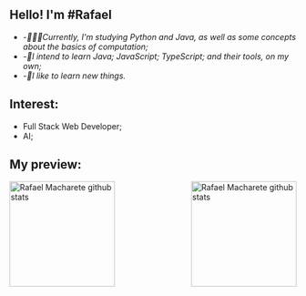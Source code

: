 
## Hello! I'm #Rafael

-  *-👨🏽‍💻Currently, I'm studying Python and Java, as well as some concepts about the basics of computation;*
-  *-🚀I intend to learn Java; JavaScript; TypeScript; and their tools, on my own;*
-  *-🌱I like to learn new things.*

## Interest:
- Full Stack Web Developer;
- AI;
  
## My preview:
<div>
    <img align="left" height="185px"
        src="https://streak-stats.demolab.com/?user=RafaelMacharete&theme=github_dark&show_icons=true"
        alt="Rafael Macharete github stats" />
    <img align="right" height="185px"
        src="http://github-readme-stats.vercel.app/api/top-langs/?username=RafaelMacharete&layout=compact&theme=github_dark"
        alt="Rafael Macharete github stats" />
</div>
